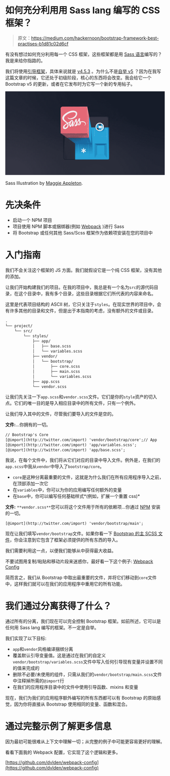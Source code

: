 # 如何充分利用用 Sass lang 编写的 CSS 框架？

> 原文：<https://medium.com/hackernoon/bootstrap-framework-best-practises-b1d81c02d6cf>

有没有想过如何充分利用每一个 CSS 框架，这些框架都是用 [Sass 语言](https://sass-lang.com/)编写的？我是来给你指路的。

我们将使用[引导框架](https://getbootstrap.com/)，具体来说就是 [v4.5.3](https://github.com/twbs/bootstrap/tree/v4.5.3) 。为什么不是[自举 v5](https://v5.getbootstrap.com/) ？因为在我写这篇文章的时候，它还处于初级阶段，核心的东西将会改变。我会给它一个 Bootstrap v5 的更新，或者在它发布时为它写一个新的专用帖子。

![](img/285ffe62d81d9347f62869da4f6d807d.png)

Sass Illustration by [Maggie Appleton](https://dribbble.com/shots/3277558-Super-Extending-Sass).

# 先决条件

*   启动一个 NPM 项目
*   项目使用 NPM 脚本或捆绑器(例如 [Webpack](https://webpack.js.org/) )进行 Sass
*   将 Bootstrap 或任何其他 Sass/Scss 框架作为依赖项安装在您的项目中

# 入门指南

我们不会关注这个框架的 JS 方面。我们就假设它是一个纯 CSS 框架，没有其他的添加。

让我们开始构建我们的项目。在我的项目中，我总是有一个名为`src`的源代码目录，在这个目录中，我有多个目录，这些目录根据它们所代表的内容来命名。

这里是代表项目结构的 ASCII 树，它只关注于`styles`。在现实世界的项目中，会有许多其他的目录和文件，但是出于本指南的考虑，没有额外的文件或目录。

```
.
└── project/
    └── src/
        └── styles/
            ├── app/
            │   ├── base.scss
            │   └── variables.scss
            ├── vendor/
            │   └── bootstrap/
            │       ├── core.scss
            │       ├── main.scss
            │       └── variables.scss
            ├── app.scss
            └── vendor.scss
```

让我们先关注一下`app.scss`和`vendor.scss`文件。它们是你的`style`资产的切入点。它们的唯一目的是导入相应目录中的所有文件，只有一个例外。

让我们导入其中的文件，尽管我们要导入的文件是空的。

**文件:**...你拥有的一切。

```
// Bootstrap's Core
[@import](http://twitter.com/import) 'vendor/bootstrap/core';// App
[@import](http://twitter.com/import) 'app/variables.scss';
[@import](http://twitter.com/import) 'app/base.scss';
```

我说，在每个文件中，我们将从它们对应的目录中导入文件。例外是，在我们的`app.scss`中我从`vendor`中导入了`bootstrap/core`。

*   `core`是这种分离最重要的文件，这就是为什么我们在所有应用程序导入之前，在顶部添加一次它
*   在`variables`中，你可以为你的应用编写任何额外的变量
*   在`base`中，你可以编写任何基础样式*(例如，扩展一个重置 css)*

**文件:** `**vendor.scss**`您可以将这个文件用于所有的依赖项...你通过 [NPM](https://www.npmjs.com/) 安装的一切。

```
[@import](http://twitter.com/import) 'vendor/bootstrap/main';
```

现在让我们填写`vendor/bootstrap`文件。如果你看一下 [Bootstrap 的主 SCSS 文件](https://github.com/twbs/bootstrap/blob/v4.5.3/scss/bootstrap.scss)，你会注意到它包含了框架必须提供的所有东西的导入。

我们需要利用这一点，以便我们能够从中获得最大收益。

不要试图用复制/粘贴和移动片段来迷惑你，最好看一下这个例子: [Webpack Config](https://github.com/dvlden/webpack-config/tree/master/src/styles)

简而言之，我们从 Bootstrap 中取出最重要的文件，并将它们移动到`core`文件中，这样我们就可以在我们的应用程序中重用它的所有功能。

# 我们通过分离获得了什么？

通过所有的分离，我们现在可以完全控制 Bootstrap 框架。如前所述，它可以是任何用 Sass lang 编写的框架。不一定是自举。

我们实现了以下目标:

*   `app`和`vendor`风格编译捆绑分离
*   覆盖默认引导变量值。这是通过在我们的自定义`vendor/bootstrap/variables.scss`文件中写入任何引导现有变量并设置不同的值来完成的
*   删除不必要/未使用的组件，只需从我们的`vendor/bootstrap/main.scss`文件中注释掉所需的`@import`行
*   在我们的应用程序目录中的文件中使用引导函数、mixins 和变量

现在，我们为我们的应用程序额外编写的所有东西都可以有 Bootstrap 的原始感觉，因为你将直接从 Bootstrap 使用相同的变量、函数和混合。

# 通过完整示例了解更多信息

因为最初可能很难从上下文中理解一切；从完整的例子中可能更容易更好的理解。

看看下面我的 Webpack 配置，它实现了这个逻辑和更多。

[https://github.com/dvlden/webpack-config](https://github.com/dvlden/webpack-config)